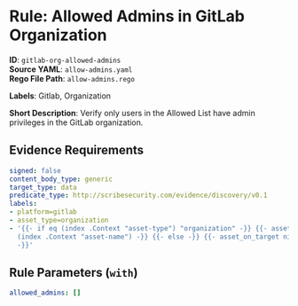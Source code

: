 # Rule: Allowed Admins in GitLab Organization

**ID**: `gitlab-org-allowed-admins`  
**Source YAML**: `allow-admins.yaml`  
**Rego File Path**: `allow-admins.rego`  

**Labels**: Gitlab, Organization

**Short Description**: Verify only users in the Allowed List have admin privileges in the GitLab organization.

## Evidence Requirements

```yaml
signed: false
content_body_type: generic
target_type: data
predicate_type: http://scribesecurity.com/evidence/discovery/v0.1
labels:
- platform=gitlab
- asset_type=organization
- '{{- if eq (index .Context "asset-type") "organization" -}} {{- asset_on_target
  (index .Context "asset-name") -}} {{- else -}} {{- asset_on_target nil -}} {{- end
  -}}'
```
## Rule Parameters (`with`)

```yaml
allowed_admins: []
```
